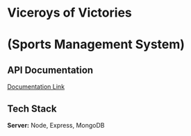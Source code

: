 
# Viceroys of Victories 
# (Sports Management System)



## API Documentation

[Documentation Link](https://documenter.getpostman.com/view/25405963/2s93RTRYTN)


## Tech Stack

**Server:**  Node, Express, MongoDB

